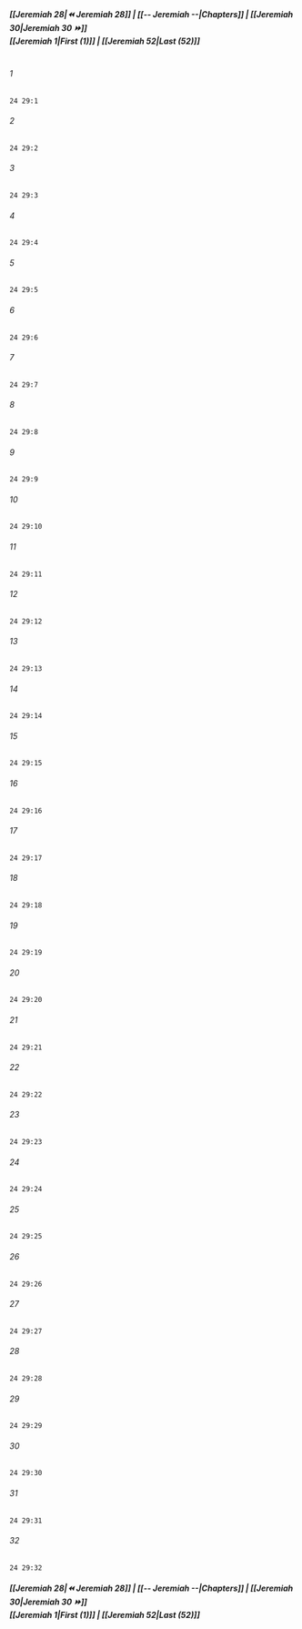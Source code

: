
##### **[[Jeremiah 28|⏪ Jeremiah 28]] | [[-- Jeremiah --|Chapters]] | [[Jeremiah 30|Jeremiah 30 ⏩]]**<br>**[[Jeremiah 1|First (1)]] | [[Jeremiah 52|Last (52)]]**<br><br>

###### 1
``` verse
24 29:1
```
###### 2
``` verse
24 29:2
```
###### 3
``` verse
24 29:3
```
###### 4
``` verse
24 29:4
```
###### 5
``` verse
24 29:5
```
###### 6
``` verse
24 29:6
```
###### 7
``` verse
24 29:7
```
###### 8
``` verse
24 29:8
```
###### 9
``` verse
24 29:9
```
###### 10
``` verse
24 29:10
```
###### 11
``` verse
24 29:11
```
###### 12
``` verse
24 29:12
```
###### 13
``` verse
24 29:13
```
###### 14
``` verse
24 29:14
```
###### 15
``` verse
24 29:15
```
###### 16
``` verse
24 29:16
```
###### 17
``` verse
24 29:17
```
###### 18
``` verse
24 29:18
```
###### 19
``` verse
24 29:19
```
###### 20
``` verse
24 29:20
```
###### 21
``` verse
24 29:21
```
###### 22
``` verse
24 29:22
```
###### 23
``` verse
24 29:23
```
###### 24
``` verse
24 29:24
```
###### 25
``` verse
24 29:25
```
###### 26
``` verse
24 29:26
```
###### 27
``` verse
24 29:27
```
###### 28
``` verse
24 29:28
```
###### 29
``` verse
24 29:29
```
###### 30
``` verse
24 29:30
```
###### 31
``` verse
24 29:31
```
###### 32
``` verse
24 29:32
```

##### **[[Jeremiah 28|⏪ Jeremiah 28]] | [[-- Jeremiah --|Chapters]] | [[Jeremiah 30|Jeremiah 30 ⏩]]**<br>**[[Jeremiah 1|First (1)]] | [[Jeremiah 52|Last (52)]]**
